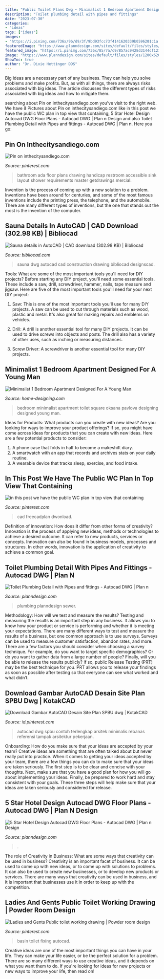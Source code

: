 ```yaml
---
title: "Public Toilet Plans Dwg ~ Minimalist 1 Bedroom Apartment Designed For A Young Man"
description: "Toilet plumbing detail with pipes and fittings"
date: "2023-07-30"
categories:
- "ideas"
tags: ["ideas"]
images:
- "https://i.pinimg.com/736x/9b/d9/3f/9bd93fcc73f4141620339b0596201c1a.jpg"
featuredImage: "https://www.planndesign.com/sites/default/files/styles/1200x620/public/2020/04/5-star-hotel-design-autocad-dwg-floor-plans.jpg?itok=z4pjCjgW"
featured_image: "https://i.pinimg.com/736x/85/7a/c9/857ac9428d3144cf1210a643c52ff50f.jpg"
image: "https://www.planndesign.com/sites/default/files/styles/1200x620/public/2020/04/5-star-hotel-design-autocad-dwg-floor-plans.jpg?itok=z4pjCjgW"
ShowToc: true
author: "Dr. Dixie Hettinger DDS"
---
```



Big ideas are a necessary part of any business. They can help you solve problems and make profits. But, as with all things, there are always risks associated with big ideas. The article discusses the different types of risks associated with big ideas and how to mitigate them.

	

		
searching about Pin on inthecitysandiego.com you've visit to the right web. We have 8 Pictures about Pin on inthecitysandiego.com like in this post we have the public WC plan in top view that containing, 5 Star Hotel Design Autocad DWG Floor Plans - Autocad DWG | Plan n Design and also Toilet Plumbing Detail with Pipes and fittings - Autocad DWG | Plan n. Here you go:
		
    
## Pin On Inthecitysandiego.com

<img loading=lazy src="https://i.pinimg.com/736x/85/7a/c9/857ac9428d3144cf1210a643c52ff50f.jpg" onerror="this.onerror=null;this.src='https://tse4.mm.bing.net/th?id=OIP.KbqvArQvRQRnxeOXs2e5CwHaFv&amp;pid=15.1';" alt="Pin on inthecitysandiego.com">

_Source: pinterest.com_

>bathroom ada floor plans drawing handicap restroom accessible sink layout shower requirements master getdrawings mercial. 

	

Invention is the process of coming up with a new solution to a problem. Inventions have been around for centuries, and some of the most famous inventions include the printing press, the telephone, and the automobile. There are many different types of inventions, but the one that stands out the most is the invention of the computer.

    
## Sauna Details In AutoCAD | CAD Download (302.98 KB) | Bibliocad

<img loading=lazy src="https://thumb.bibliocad.com/images/content/00030000/0000/30942.gif" onerror="this.onerror=null;this.src='https://tse2.mm.bing.net/th?id=OIP.BpzeohG8iSLBWB3SZnbaqQHaFt&amp;pid=15.1';" alt="Sauna details in AutoCAD | CAD download (302.98 KB) | Bibliocad">

_Source: bibliocad.com_

>sauna dwg autocad cad construction drawing bibliocad designscad. 

	

Tools: What are some of the most important tools you'll need for DIY projects?
Before starting any DIY project, you'll need some essential tools. These include a saw, drill, screwdriver, hammer, nails, tape measure and jigsaw. Here are five of the most important tools you'll need for your next DIY project: 
1) Saw: This is one of the most important tools you'll use for many DIY projects. A saw can be used to cut through materials such as wood, plastic and metal. It's also great for making repairs and emblems on vehicles. 

2) Drill: A drill is another essential tool for many DIY projects. It can be used to drive screws into objects and posts. The drill also has a variety of other uses, such as inching or measuring distances. 

3) Screw Driver: A screwdriver is another essential tool for many DIY projects.

    
## Minimalist 1 Bedroom Apartment Designed For A Young Man

<img loading=lazy src="http://cdn.home-designing.com/wp-content/uploads/2015/01/square-toilet-600x999.jpg" onerror="this.onerror=null;this.src='https://tse1.mm.bing.net/th?id=OIP.Cz4fVpVfxgmHupVis19OnQHaMV&amp;pid=15.1';" alt="Minimalist 1 Bedroom Apartment Designed For A Young Man">

_Source: home-designing.com_

>bedroom minimalist apartment toilet square oksana pavlova designing designed young man. 

	

Ideas for Products: What products can you create with new ideas?
Are you looking for ways to improve your product offerings? If so, you might have come across ideas for products that you can create with new ideas. Here are a few potential products to consider: 
1. A phone case that folds in half to become a makeshift diary.
2. A smartwatch with an app that records and archives stats on your daily routine.
3. A wearable device that tracks sleep, exercise, and food intake.

    
## In This Post We Have The Public WC Plan In Top View That Containing

<img loading=lazy src="https://i.pinimg.com/originals/a2/f8/91/a2f8911a10fcf1e8b6aa85daa4824dbf.jpg" onerror="this.onerror=null;this.src='https://tse3.mm.bing.net/th?id=OIP.2ArKFFgIpfg4Q32pyOqAEAHaEz&amp;pid=15.1';" alt="in this post we have the public WC plan in top view that containing">

_Source: pinterest.com_

>cad freecadplan dwonload. 

	

Definition of innovation: How does it differ from other forms of creativity?
Innovation is the process of applying new ideas, methods or technologies to achieve a desired outcome. It can refer to new products, services or concepts. Innovation can also be found in business models, processes and structures. In other words, innovation is the application of creativity to achieve a common goal.

    
## Toilet Plumbing Detail With Pipes And Fittings - Autocad DWG | Plan N

<img loading=lazy src="http://www.planndesign.com/sites/default/files/styles/1200x620/public/dwgs/2016/01/28/image1_3.jpg?itok=l0idAn4e" onerror="this.onerror=null;this.src='https://tse4.mm.bing.net/th?id=OIP.0T-QW0oxy2p46WcSKpyr_QHaD0&amp;pid=15.1';" alt="Toilet Plumbing Detail with Pipes and fittings - Autocad DWG | Plan n">

_Source: planndesign.com_

>plumbing planndesign sewer. 

	

Methodology: How will we test and measure the results?
Testing and measuring the results is an important step in any business. It allows you to know how your product or service is performing and whether it is meeting your expectations. There are many different ways to test and measure the results of a business, but one common approach is to use surveys. Surveys can be used to measure customer satisfaction, abandon rates, and more.
There are a few factors you should consider when choosing a survey technique. For example, do you want to target specific demographics? Or do you want to gather data from a large number of people? Finally, will you be able to release the results publicly? If so, public Release Testing (PRT) may be the best technique for you. PRT allows you to release your findings as soon as possible after testing so that everyone can see what worked and what didn’t.

    
## Download Gambar AutoCAD Desain Site Plan SPBU Dwg | KotakCAD

<img loading=lazy src="https://i.pinimg.com/736x/62/91/6a/62916a3706aa41f8f59a819fe0c04f29--site-plans-desain.jpg" onerror="this.onerror=null;this.src='https://tse1.mm.bing.net/th?id=OIP.aUVj_kpwoiPNnxkcUxOm6wHaGe&amp;pid=15.1';" alt="Download Gambar AutoCAD Desain Site Plan SPBU dwg | KotakCAD">

_Source: id.pinterest.com_

>autocad dwg spbu contoh terlengkap arsitek minimalis rebanas referensi tampak arsitektur pekerjaan. 

	

Onboarding: How do you make sure that your ideas are accepted by your team?
Creative ideas are something that are often talked about but never really put into practice. When it comes to getting your ideas accepted by your team, there are a few things you can do to make sure that your ideas are taken seriously. The first step is to be clear and concise with your thoughts. Next, make sure that you have a good plan for how you will go about implementing your ideas. Finally, be prepared to work hard and stay consistent with your goals. These three steps will help make sure that your ideas are taken seriously and considered for release.

    
## 5 Star Hotel Design Autocad DWG Floor Plans - Autocad DWG | Plan N Design

<img loading=lazy src="https://www.planndesign.com/sites/default/files/styles/1200x620/public/2020/04/5-star-hotel-design-autocad-dwg-floor-plans.jpg?itok=z4pjCjgW" onerror="this.onerror=null;this.src='https://tse2.mm.bing.net/th?id=OIP.ui3GBAgV3kzlW2ZGxD27JAHaD0&amp;pid=15.1';" alt="5 Star Hotel Design Autocad DWG Floor Plans - Autocad DWG | Plan n Design">

_Source: planndesign.com_

>. 

	

The role of Creativity in Business: What are some ways that creativity can be used in business?
Creativity is an important facet of business. It can be used to come up with new ideas, or to come up with solutions to problems. It can also be used to create new businesses, or to develop new products or services. There are many ways that creativity can be used in business, and it is important that businesses use it in order to keep up with the competition.

    
## Ladies And Gents Public Toilet Working Drawing | Powder Room Design

<img loading=lazy src="https://i.pinimg.com/736x/9b/d9/3f/9bd93fcc73f4141620339b0596201c1a.jpg" onerror="this.onerror=null;this.src='https://tse4.mm.bing.net/th?id=OIP.oMBMMIUflhuqtXBDeOBsNQAAAA&amp;pid=15.1';" alt="Ladies and Gents Public toilet working drawing | Powder room design">

_Source: pinterest.com_

>basin toilet fixing autocad. 

	

Creative ideas are one of the most important things you can have in your life. They can make your life easier, or be the perfect solution for a problem. There are so many different ways to use creative ideas, and it depends on what you want them to do. If you're looking for ideas for new projects or new ways to improve your life, then read on!

